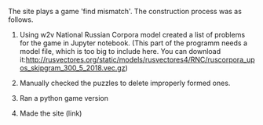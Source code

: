 The site plays a game 'find mismatch'. 
The construction process was as follows.

1. Using w2v National Russian Corpora model created a list of problems for the game in Jupyter notebook.
 (This part of the programm needs a model file, which is too big to include here. You can download it:http://rusvectores.org/static/models/rusvectores4/RNC/ruscorpora_upos_skipgram_300_5_2018.vec.gz)

2. Manually checked the puzzles to delete improperly formed ones.

3. Ran a python game version

4. Made the site (link)